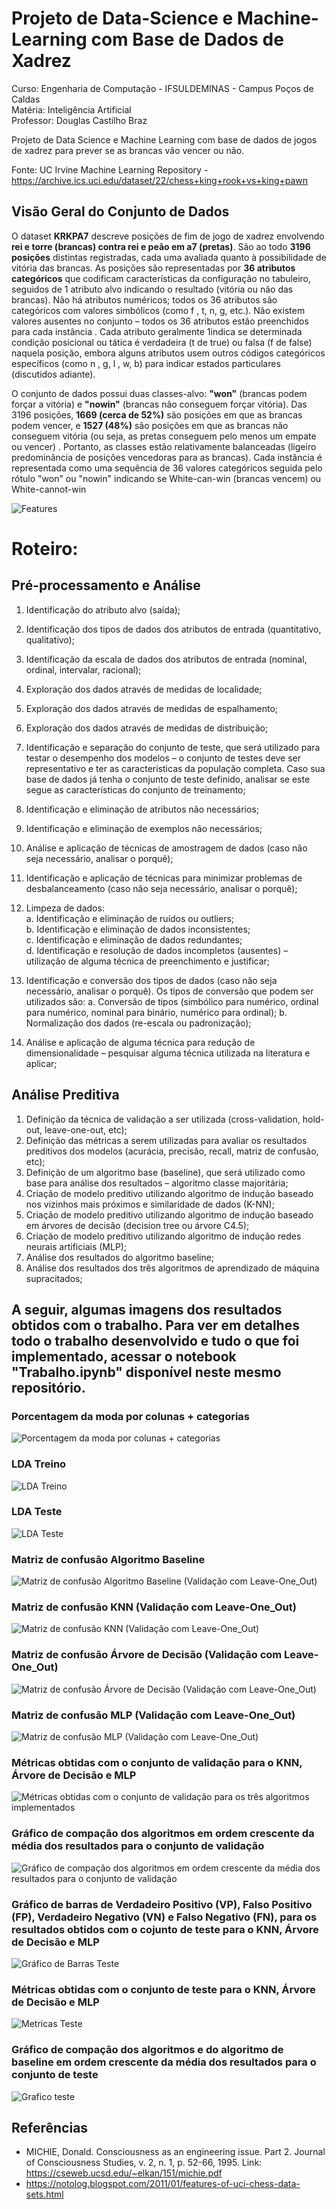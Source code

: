 # Projeto de Data-Science e Machine-Learning com Base de Dados de Xadrez

Curso: Engenharia de Computação - IFSULDEMINAS - Campus Poços de Caldas<br>
Matéria: Inteligência Artificial<br>
Professor: Douglas Castilho Braz

Projeto de Data Science e Machine Learning com base de dados de jogos de xadrez para prever se as brancas vão vencer ou não.

Fonte: UC Irvine Machine Learning Repository - https://archive.ics.uci.edu/dataset/22/chess+king+rook+vs+king+pawn

## Visão Geral do Conjunto de Dados

 O dataset **KRKPA7** descreve posições de fim de jogo de xadrez envolvendo **rei e torre (brancas) contra
 rei e peão em a7 (pretas)**. São ao todo **3196 posições** distintas registradas, cada uma avaliada quanto
 à possibilidade de vitória das brancas. As posições são representadas por **36 atributos categóricos** que
 codificam características da configuração no tabuleiro, seguidos de 1 atributo alvo indicando o
 resultado (vitória ou não das brancas). Não há atributos numéricos; todos os 36 atributos são
 categóricos com valores simbólicos (como f , t, n, g, etc.). Não existem valores ausentes no
 conjunto – todos os 36 atributos estão preenchidos para cada instância . Cada atributo geralmente
 1indica se determinada condição posicional ou tática é verdadeira (t de true) ou falsa (f de false)
 naquela posição, embora alguns atributos usem outros códigos categóricos específicos (como n , g, 
l , w, b) para indicar estados particulares (discutidos adiante). 

O conjunto de dados possui duas classes-alvo: **"won"** (brancas podem forçar a vitória) e **"nowin"**
 (brancas não conseguem forçar vitória). Das 3196 posições, **1669 (cerca de 52%)** são posições em que as
 brancas podem vencer, e **1527 (48%)** são posições em que as brancas não conseguem vitória (ou seja,
 as pretas conseguem pelo menos um empate ou vencer) . Portanto, as classes estão relativamente
 balanceadas (ligeiro predominância de posições vencedoras para as brancas). Cada instância é
 representada como uma sequência de 36 valores categóricos seguida pelo rótulo "won" ou "nowin"
 indicando se White-can-win (brancas vencem) ou White-cannot-win 

![Features](imagens/chess.features.png)

# Roteiro:

## Pré-processamento e Análise

1. Identificação do atributo alvo (saída);
2. Identificação dos tipos de dados dos atributos de entrada (quantitativo, qualitativo);
3. Identificação da escala de dados dos atributos de entrada (nominal, ordinal, intervalar,
racional);
4. Exploração dos dados através de medidas de localidade;
5. Exploração dos dados através de medidas de espalhamento;
6. Exploração dos dados através de medidas de distribuição;
7. Identificação e separação do conjunto de teste, que será utilizado para testar o desempenho
dos modelos – o conjunto de testes deve ser representativo e ter as características da
população completa. Caso sua base de dados já tenha o conjunto de teste definido, analisar
se este segue as características do conjunto de treinamento;
8. Identificação e eliminação de atributos não necessários;
9. Identificação e eliminação de exemplos não necessários;
10. Análise e aplicação de técnicas de amostragem de dados (caso não seja necessário, analisar
o porquê);
11. Identificação e aplicação de técnicas para minimizar problemas de desbalanceamento (caso
não seja necessário, analisar o porquê);
12. Limpeza de dados:<br>
  a. Identificação e eliminação de ruídos ou outliers;<br>
  b. Identificação e eliminação de dados inconsistentes;<br>
  c. Identificação e eliminação de dados redundantes;<br>
  d. Identificação e resolução de dados incompletos (ausentes) – utilização de alguma
técnica de preenchimento e justificar;

13. Identificação e conversão dos tipos de dados (caso não seja necessário, analisar o porquê).
Os tipos de conversão que podem ser utilizados são:
a. Conversão de tipos (simbólico para numérico, ordinal para numérico, nominal para
binário, numérico para ordinal);
b. Normalização dos dados (re-escala ou padronização);
14. Análise e aplicação de alguma técnica para redução de dimensionalidade – pesquisar
alguma técnica utilizada na literatura e aplicar;

## Análise Preditiva

1. Definição da técnica de validação a ser utilizada (cross-validation, hold-out, leave-one-out,
etc);
2. Definição das métricas a serem utilizadas para avaliar os resultados preditivos dos modelos
(acurácia, precisão, recall, matriz de confusão, etc);
3. Definição de um algoritmo base (baseline), que será utilizado como base para análise dos
resultados – algoritmo classe majoritária;
4. Criação de modelo preditivo utilizando algoritmo de indução baseado nos vizinhos mais
próximos e similaridade de dados (K-NN);
5. Criação de modelo preditivo utilizando algoritmo de indução baseado em árvores de
decisão (decision tree ou árvore C4.5);
6. Criação de modelo preditivo utilizando algoritmo de indução redes neurais artificiais
(MLP);
7. Análise dos resultados do algoritmo baseline;
8. Análise dos resultados dos três algoritmos de aprendizado de máquina supracitados;

## A seguir, algumas imagens dos resultados obtidos com o trabalho. Para ver em detalhes todo o trabalho desenvolvido e tudo o que foi implementado, acessar o notebook "Trabalho.ipynb" disponível neste mesmo repositório.

### Porcentagem da moda por colunas + categorias

![Porcentagem da moda por colunas + categorias](imagens/1.atributos.png)

### LDA Treino

![LDA Treino](imagens/2.LDA_Treino.png)

### LDA Teste

![LDA Teste](imagens/3.LDA_Teste.png)

### Matriz de confusão Algoritmo Baseline

![Matriz de confusão Algoritmo Baseline (Validação com Leave-One_Out)](imagens/7.Matriz_Confusao_BaseLine.png)

### Matriz de confusão KNN (Validação com Leave-One_Out)

![Matriz de confusão KNN (Validação com Leave-One_Out)](imagens/4.Matriz_Confusao_KNN.png)

### Matriz de confusão Árvore de Decisão (Validação com Leave-One_Out)

![Matriz de confusão Árvore de Decisão (Validação com Leave-One_Out)](imagens/5.Matriz_Confusao_Arvore_Decisao.png)

### Matriz de confusão MLP (Validação com Leave-One_Out)

![Matriz de confusão MLP (Validação com Leave-One_Out)](imagens/6.Matriz_Confusao_MLP.png)

### Métricas obtidas com o conjunto de validação para o KNN, Árvore de Decisão e MLP

![Métricas obtidas com o conjunto de validação para os três algoritmos implementados](imagens/8.Metricas_Validacao.png)

### Gráfico de compação dos algoritmos em ordem crescente da média dos resultados para o conjunto de validação
![Gráfico de compação dos algoritmos em ordem crescente da média dos resultados para o conjunto de validação](imagens/9.Grafico_Validacao.png)

### Gráfico de barras de Verdadeiro Positivo (VP), Falso Positivo (FP), Verdadeiro Negativo (VN) e Falso Negativo (FN), para os resultados obtidos com o cojunto de teste para o KNN, Árvore de Decisão e MLP

 ![Gráfico de Barras Teste](imagens/10.Grafico_1_Teste.png)

### Métricas obtidas com o conjunto de teste para o KNN, Árvore de Decisão e MLP

![Metricas Teste](imagens/11.Metricas_Teste.png)

### Gráfico de compação dos algoritmos e do algoritmo de baseline em ordem crescente da média dos resultados para o conjunto de teste

![Grafico teste](imagens/12.Grafico_2_Teste.png)

## Referências

* MICHIE, Donald. Consciousness as an engineering issue. Part 2. Journal of Consciousness Studies, v. 2, n. 1, p. 52-66, 1995. Link: https://cseweb.ucsd.edu/~elkan/151/michie.pdf
* https://notolog.blogspot.com/2011/01/features-of-uci-chess-data-sets.html
